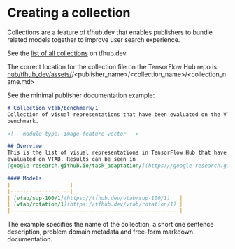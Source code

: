 <!--* freshness: { owner: 'maringeo' } *-->

# Creating a collection

Collections are a feature of tfhub.dev that enables publishers to bundle related
models together to improve user search experience.

See the [list of all collections](https://tfhub.dev/s?subtype=model-family) on
tfhub.dev.

The correct location for the collection file on the TensorFlow Hub repo is:
[hub/tfhub_dev/assets/](https://github.com/tensorflow/hub/tree/master/tfhub_dev/assets)/<publisher_name>/<collection_name>/<collection_name.md>

See the minimal publisher documentation example:

```markdown
# Collection vtab/benchmark/1
Collection of visual representations that have been evaluated on the VTAB
benchmark.

<!-- module-type: image-feature-vector -->

## Overview
This is the list of visual representations in TensorFlow Hub that have been
evaluated on VTAB. Results can be seen in
[google-research.github.io/task_adaptation/](https://google-research.github.io/task_adaptation/)

#### Models
|                   |
|-------------------|
| [vtab/sup-100/1](https://tfhub.dev/vtab/sup-100/1)   |
| [vtab/rotation/1](https://tfhub.dev/vtab/rotation/1) |
|------------------------------------------------------|
```

The example specifies the name of the collection, a short one sentence
description, problem domain metadata and free-form markdown documentation.
